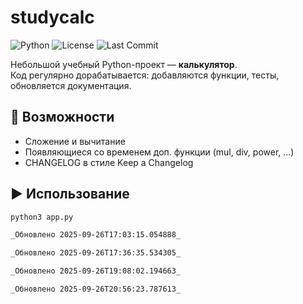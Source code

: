 # studycalc

![Python](https://img.shields.io/badge/python-3.10+-blue.svg)
![License](https://img.shields.io/badge/license-MIT-green.svg)
![Last Commit](https://img.shields.io/github/last-commit/RomanovaDaniela/studycalc)

Небольшой учебный Python-проект — **калькулятор**.  
Код регулярно дорабатывается: добавляются функции, тесты, обновляется документация.

## 🚀 Возможности
- Сложение и вычитание
- Появляющиеся со временем доп. функции (mul, div, power, ...)
- CHANGELOG в стиле Keep a Changelog

## ▶️ Использование
```bash
python3 app.py

_Обновлено 2025-09-26T17:03:15.054888_

_Обновлено 2025-09-26T17:36:35.534305_

_Обновлено 2025-09-26T19:08:02.194663_

_Обновлено 2025-09-26T20:56:23.787613_
